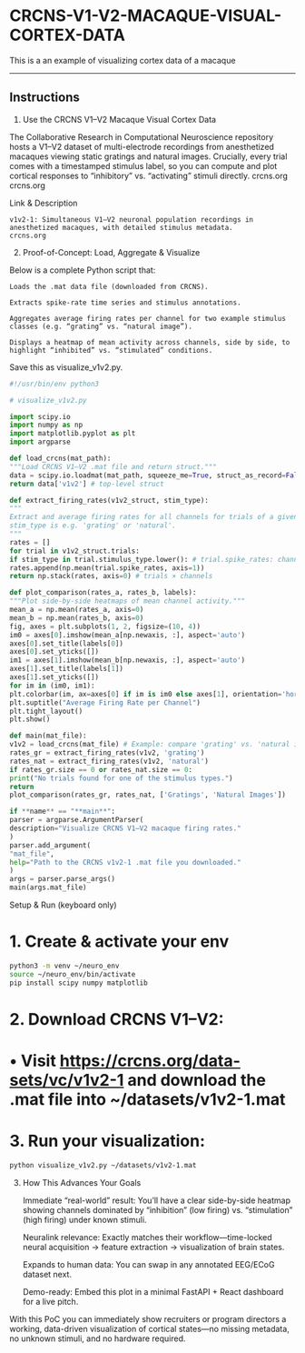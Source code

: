 # CRCNS-V1-V2-MACAQUE-VISUAL-CORTEX-DATA

This is a an example of visualizing cortex data of a macaque

---

## Instructions

1. Use the CRCNS V1–V2 Macaque Visual Cortex Data

The Collaborative Research in Computational Neuroscience repository hosts a V1–V2 dataset of multi-electrode recordings from anesthetized macaques viewing static gratings and natural images. Crucially, every trial comes with a timestamped stimulus label, so you can compute and plot cortical responses to “inhibitory” vs. “activating” stimuli directly.
crcns.org
crcns.org

Link & Description

    v1v2-1: Simultaneous V1–V2 neuronal population recordings in anesthetized macaques, with detailed stimulus metadata.
    crcns.org

2. Proof-of-Concept: Load, Aggregate & Visualize

Below is a complete Python script that:

    Loads the .mat data file (downloaded from CRCNS).

    Extracts spike-rate time series and stimulus annotations.

    Aggregates average firing rates per channel for two example stimulus classes (e.g. “grating” vs. “natural image”).

    Displays a heatmap of mean activity across channels, side by side, to highlight “inhibited” vs. “stimulated” conditions.

Save this as visualize_v1v2.py.

```python
#!/usr/bin/env python3

# visualize_v1v2.py

import scipy.io
import numpy as np
import matplotlib.pyplot as plt
import argparse

def load_crcns(mat_path):
"""Load CRCNS V1–V2 .mat file and return struct."""
data = scipy.io.loadmat(mat_path, squeeze_me=True, struct_as_record=False)
return data['v1v2'] # top-level struct

def extract_firing_rates(v1v2_struct, stim_type):
"""
Extract and average firing rates for all channels for trials of a given stimulus type.
stim_type is e.g. 'grating' or 'natural'.
"""
rates = []
for trial in v1v2_struct.trials:
if stim_type in trial.stimulus_type.lower(): # trial.spike_rates: channels × time_bins # here we average over time to get one rate per channel
rates.append(np.mean(trial.spike_rates, axis=1))
return np.stack(rates, axis=0) # trials × channels

def plot_comparison(rates_a, rates_b, labels):
"""Plot side-by-side heatmaps of mean channel activity."""
mean_a = np.mean(rates_a, axis=0)
mean_b = np.mean(rates_b, axis=0)
fig, axes = plt.subplots(1, 2, figsize=(10, 4))
im0 = axes[0].imshow(mean_a[np.newaxis, :], aspect='auto')
axes[0].set_title(labels[0])
axes[0].set_yticks([])
im1 = axes[1].imshow(mean_b[np.newaxis, :], aspect='auto')
axes[1].set_title(labels[1])
axes[1].set_yticks([])
for im in (im0, im1):
plt.colorbar(im, ax=axes[0] if im is im0 else axes[1], orientation='horizontal')
plt.suptitle("Average Firing Rate per Channel")
plt.tight_layout()
plt.show()

def main(mat_file):
v1v2 = load_crcns(mat_file) # Example: compare 'grating' vs. 'natural image' trials
rates_gr = extract_firing_rates(v1v2, 'grating')
rates_nat = extract_firing_rates(v1v2, 'natural')
if rates_gr.size == 0 or rates_nat.size == 0:
print("No trials found for one of the stimulus types.")
return
plot_comparison(rates_gr, rates_nat, ['Gratings', 'Natural Images'])

if **name** == "**main**":
parser = argparse.ArgumentParser(
description="Visualize CRCNS V1–V2 macaque firing rates."
)
parser.add_argument(
"mat_file",
help="Path to the CRCNS v1v2-1 .mat file you downloaded."
)
args = parser.parse_args()
main(args.mat_file)
```

Setup & Run (keyboard only)

# 1. Create & activate your env
```bash
python3 -m venv ~/neuro_env
source ~/neuro_env/bin/activate
pip install scipy numpy matplotlib
```
# 2. Download CRCNS V1–V2:

# • Visit https://crcns.org/data-sets/vc/v1v2-1 and download the .mat file into ~/datasets/v1v2-1.mat

# 3. Run your visualization:
```bash
python visualize_v1v2.py ~/datasets/v1v2-1.mat
```
3. How This Advances Your Goals

   Immediate “real-world” result: You’ll have a clear side-by-side heatmap showing channels dominated by “inhibition” (low firing) vs. “stimulation” (high firing) under known stimuli.

   Neuralink relevance: Exactly matches their workflow—time-locked neural acquisition → feature extraction → visualization of brain states.

   Expands to human data: You can swap in any annotated EEG/ECoG dataset next.

   Demo-ready: Embed this plot in a minimal FastAPI + React dashboard for a live pitch.

With this PoC you can immediately show recruiters or program directors a working, data-driven visualization of cortical states—no missing metadata, no unknown stimuli, and no hardware required.

